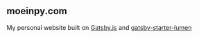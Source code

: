 ## moeinpy.com

My personal website built on [Gatsby.js](https://www.gatsbyjs.org/) and [gatsby-starter-lumen](https://github.com/alxshelepenok/gatsby-starter-lumen)